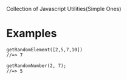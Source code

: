 Collection of Javascript Utilities(Simple Ones)

# Examples

```
getRandomElement([2,5,7,10])
//=> 7
```

```
getRandomNumber(2, 7);
//=> 5
```